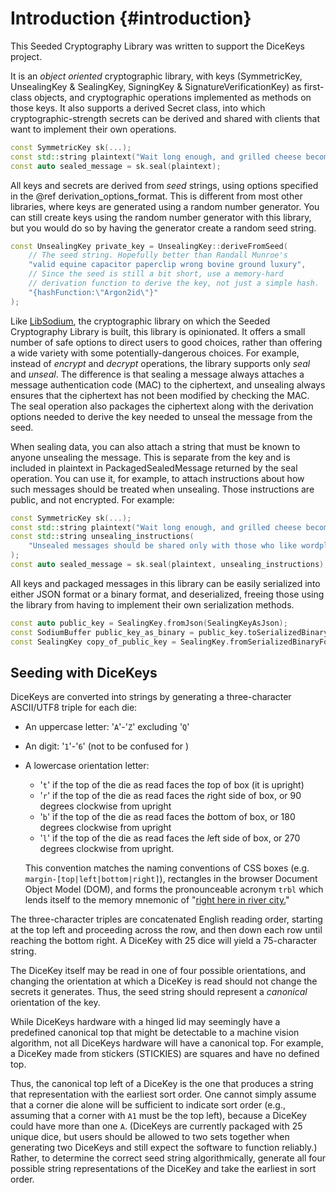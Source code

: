 # Introduction {#introduction}

This Seeded Cryptography Library was written to support the DiceKeys project.

It is an _object oriented_ cryptographic library, with keys
(SymmetricKey, UnsealingKey & SealingKey, SigningKey & SignatureVerificationKey)
as first-class objects,
and cryptographic operations implemented as methods on those keys.
It also supports a derived Secret class, into which
cryptographic-strength secrets can be derived and shared with
clients that want to implement their own operations.

```cpp
const SymmetricKey sk(...);
const std::string plaintext("Wait long enough, and grilled cheese becomes its own spoonerism.");
const auto sealed_message = sk.seal(plaintext);
```

All keys and secrets are derived from _seed_ strings, using options specified in
the @ref derivation_options_format. This is different from most other libraries,
where keys are generated using a random number generator. You can still create
keys using the random number generator with this library, but you would do so
by having the generator create a random seed string.

```cpp
const UnsealingKey private_key = UnsealingKey::deriveFromSeed(
    // The seed string. Hopefully better than Randall Munroe's
    "valid equine capacitor paperclip wrong bovine ground luxury",
    // Since the seed is still a bit short, use a memory-hard
    // derivation function to derive the key, not just a simple hash.
    "{hashFunction:\"Argon2id\"}"
);
```

Like [LibSodium](https://libsodium.gitbook.io/doc/), the cryptographic library
on which the Seeded Cryptography Library is built, this library is opinionated.
It offers a small number of safe options to direct users to good choices, rather
than offering a wide variety with some potentially-dangerous choices.
For example, instead of _encrypt_ and
_decrypt_ operations, the library supports only _seal_ and _unseal_.
The difference is that sealing a message always attaches a message authentication code (MAC)
to the ciphertext, and unsealing always ensures that the ciphertext has not been modified
by checking the MAC.
The seal operation also packages the ciphertext along with the derivation options
needed to derive the key needed to unseal the message from the seed.

When sealing data, you can also attach a string that must be known
to anyone unsealing the message.  This is separate from the key and is
included in plaintext in PackagedSealedMessage returned by the seal operation.
You can use it, for example, to attach
instructions about how such messages should be treated when unsealing.
Those instructions are public, and not encrypted. For example:

```cpp
const SymmetricKey sk(...);
const std::string plaintext("Wait long enough, and grilled cheese becomes its own spoonerism.")
const std::string unsealing_instructions(
    "Unsealed messages should be shared only with those who like wordplay."
);
const auto sealed_message = sk.seal(plaintext, unsealing_instructions);
```

All keys and packaged messages in this library can be easily serialized into
either JSON format or a binary format, and deserialized,
freeing those using the library from having to implement their own
serialization methods.

```cpp
const auto public_key = SealingKey.fromJson(SealingKeyAsJson);
const SodiumBuffer public_key_as_binary = public_key.toSerializedBinaryForm();
const SealingKey copy_of_public_key = SealingKey.fromSerializedBinaryForm(public_key_as_binary);
```

## Seeding with DiceKeys

DiceKeys are converted into strings by generating a three-character ASCII/UTF8 triple for each die:

  - An uppercase letter: '`A`'-'`Z`' excluding '`Q`'
  - An digit: '`1`'-'`6`' (not to be confused for )
  - A lowercase orientation letter:
      - '`t`' if the top of the die as read faces the *t*op of box (it is upright)
      - '`r`' if the top of the die as read faces the *r*ight side of box, or 90 degrees clockwise from upright
      - '`b`' if the top of the die as read faces the *b*ottom of box, or 180 degrees clockwise from upright
      - '`l`' if the top of the die as read faces the *l*eft side of box, or 270 degrees clockwise from upright.

    This convention matches the naming conventions of CSS boxes (e.g. `margin-[top|left|bottom|right]`), rectangles in the browser Document Object Model (DOM), and forms the pronounceable acronym `trbl` which lends itself to the memory mnemonic of "[right here in river city.](https://en.wikipedia.org/wiki/Ya_Got_Trouble)"

The three-character triples are concatenated English reading order, starting at the top left and proceeding across the row, and then down each row until reaching the bottom right.  A DiceKey with 25 dice will yield a 75-character string.

The DiceKey itself may be read in one of four possible orientations, and changing the orientation at which a DiceKey is read should not change the secrets it generates.
Thus, the seed string should represent a _canonical_ orientation of the key.

While DiceKeys hardware with a hinged lid may seemingly have a predefined canonical top that might be detectable to a machine vision algorithm, not all DiceKeys hardware will have a canonical top.  For example, a DiceKey made from stickers (STICKIES) are squares and have no defined top.

Thus, the canonical top left of a DiceKey is the one that produces a string that representation with the earliest sort order.
One cannot simply assume that a corner die alone will be sufficient to indicate sort order (e.g., assuming that a corner with `A1` must be the top left), because a DiceKey could have more than one `A`.  (DiceKeys are currently packaged with 25 unique dice, but users should be allowed to two sets together when generating two DiceKeys and still expect the software to function reliably.)
Rather, to determine the correct seed string algorithmically, generate all four possible string representations of the DiceKey and take the earliest in sort order.

